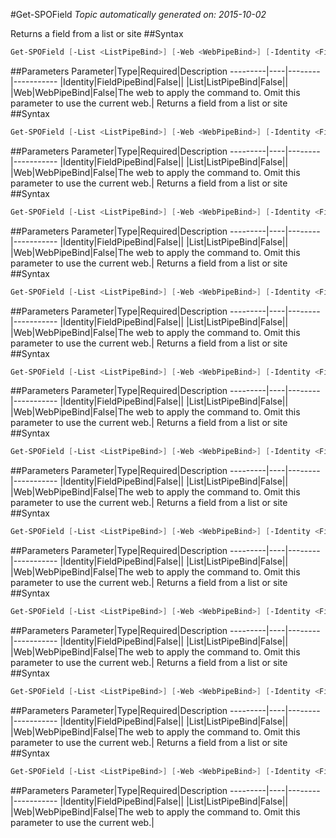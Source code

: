 #Get-SPOField
*Topic automatically generated on: 2015-10-02*

Returns a field from a list or site
##Syntax
```powershell
Get-SPOField [-List <ListPipeBind>] [-Web <WebPipeBind>] [-Identity <FieldPipeBind>]
```


##Parameters
Parameter|Type|Required|Description
---------|----|--------|-----------
|Identity|FieldPipeBind|False||
|List|ListPipeBind|False||
|Web|WebPipeBind|False|The web to apply the command to. Omit this parameter to use the current web.|
Returns a field from a list or site
##Syntax
```powershell
Get-SPOField [-List <ListPipeBind>] [-Web <WebPipeBind>] [-Identity <FieldPipeBind>]
```


##Parameters
Parameter|Type|Required|Description
---------|----|--------|-----------
|Identity|FieldPipeBind|False||
|List|ListPipeBind|False||
|Web|WebPipeBind|False|The web to apply the command to. Omit this parameter to use the current web.|
Returns a field from a list or site
##Syntax
```powershell
Get-SPOField [-List <ListPipeBind>] [-Web <WebPipeBind>] [-Identity <FieldPipeBind>]
```


##Parameters
Parameter|Type|Required|Description
---------|----|--------|-----------
|Identity|FieldPipeBind|False||
|List|ListPipeBind|False||
|Web|WebPipeBind|False|The web to apply the command to. Omit this parameter to use the current web.|
Returns a field from a list or site
##Syntax
```powershell
Get-SPOField [-List <ListPipeBind>] [-Web <WebPipeBind>] [-Identity <FieldPipeBind>]
```


##Parameters
Parameter|Type|Required|Description
---------|----|--------|-----------
|Identity|FieldPipeBind|False||
|List|ListPipeBind|False||
|Web|WebPipeBind|False|The web to apply the command to. Omit this parameter to use the current web.|
Returns a field from a list or site
##Syntax
```powershell
Get-SPOField [-List <ListPipeBind>] [-Web <WebPipeBind>] [-Identity <FieldPipeBind>]
```


##Parameters
Parameter|Type|Required|Description
---------|----|--------|-----------
|Identity|FieldPipeBind|False||
|List|ListPipeBind|False||
|Web|WebPipeBind|False|The web to apply the command to. Omit this parameter to use the current web.|
Returns a field from a list or site
##Syntax
```powershell
Get-SPOField [-List <ListPipeBind>] [-Web <WebPipeBind>] [-Identity <FieldPipeBind>]
```


##Parameters
Parameter|Type|Required|Description
---------|----|--------|-----------
|Identity|FieldPipeBind|False||
|List|ListPipeBind|False||
|Web|WebPipeBind|False|The web to apply the command to. Omit this parameter to use the current web.|
Returns a field from a list or site
##Syntax
```powershell
Get-SPOField [-List <ListPipeBind>] [-Web <WebPipeBind>] [-Identity <FieldPipeBind>]
```


##Parameters
Parameter|Type|Required|Description
---------|----|--------|-----------
|Identity|FieldPipeBind|False||
|List|ListPipeBind|False||
|Web|WebPipeBind|False|The web to apply the command to. Omit this parameter to use the current web.|
Returns a field from a list or site
##Syntax
```powershell
Get-SPOField [-List <ListPipeBind>] [-Web <WebPipeBind>] [-Identity <FieldPipeBind>]
```


##Parameters
Parameter|Type|Required|Description
---------|----|--------|-----------
|Identity|FieldPipeBind|False||
|List|ListPipeBind|False||
|Web|WebPipeBind|False|The web to apply the command to. Omit this parameter to use the current web.|
Returns a field from a list or site
##Syntax
```powershell
Get-SPOField [-List <ListPipeBind>] [-Web <WebPipeBind>] [-Identity <FieldPipeBind>]
```


##Parameters
Parameter|Type|Required|Description
---------|----|--------|-----------
|Identity|FieldPipeBind|False||
|List|ListPipeBind|False||
|Web|WebPipeBind|False|The web to apply the command to. Omit this parameter to use the current web.|
Returns a field from a list or site
##Syntax
```powershell
Get-SPOField [-List <ListPipeBind>] [-Web <WebPipeBind>] [-Identity <FieldPipeBind>]
```


##Parameters
Parameter|Type|Required|Description
---------|----|--------|-----------
|Identity|FieldPipeBind|False||
|List|ListPipeBind|False||
|Web|WebPipeBind|False|The web to apply the command to. Omit this parameter to use the current web.|
